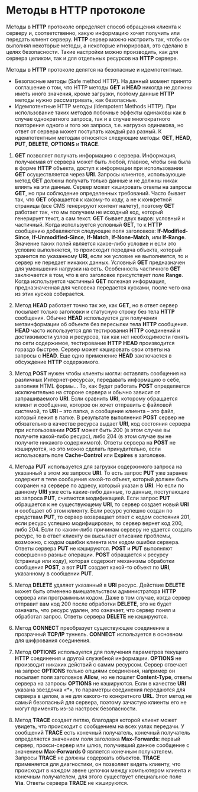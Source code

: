 # **Методы в HTTP протоколе**

Методы в **HTTP** протоколе определяет способ обращения клиента к серверу и, соответственно, какую информацию хочет получить или передать клиент серверу. **HTTP** сервер можно настроить так, чтобы он выполнял некоторые методы, а некоторые игнорировал, это сделано в целях безопасности. Такие настройки можно производить, как для сервера целиком, так и для отдельных ресурсов на **HTTP** сервере.

Методы в **HTTP** протоколе делятся на безопасные и идемпотентные.

* Безопасные методы (Safe method HTTP). На данный момент принято соглашение о том, что HTTP методы **GET** и **HEAD** никогда не должны иметь иного значения, кроме загрузки, поэтому данные **HTTP** методы нужно рассматривать, как безопасные.
* Идемпотентные HTTP методы (Idempotent Methods HTTP). При использование таких методов побочные эффекты одинаковы как в случае однократного запроса, так и в случае многократного повторения одного и того же запроса, т.е. нагрузка одинакова, но ответ от сервера может поступать каждый раз разный. К идемпотентным методам относятся следующие методы: **GET**, **HEAD**, **PUT**, **DELETE**, **OPTIONS** и **TRACE**.

1. **GET** позволяет получать информацию с сервера. Информация, получаемая от сервера может быть любой, главное, чтобы она была в форме **HTTP** объекта, доступ к информации при использовании **GET** осуществляется через **URI**. Запросы клиентов, использующие метод **GET** должны получать только данные и не должны никак влиять на эти данные.
Сервер может кэшировать ответы на запросы **GET**, но при соблюдение определенных требований. Часто бывает так, что **GET** обращается к какому-то коду, а не к конкретной страницы (все CMS генерируют контент налету), поэтому **GET** работает так, что мы получаем не исходный код, который генерирует текст, а сам текст. **GET** бывает двух видов: условный и частичный.
Когда используется условный **GET**, то к **HTTP** сообщению добавляются следующие поля заголовков: **If-Modified-Since**, **If-Unmodified-Since**, **If-Match**, **If-None-Match**, или **If-Range**. Значение таких полей является какое-либо условие и если это условие выполняется, то происходит передача объекта, который хранится по указанному **URI**, если же условие не выполняется, то и сервер не передает никаких данных. Условный **GET** предназначен для уменьшения нагрузки на сеть. Особенность частичного **GET** заключается в том, что в его заголовке присутствует поле **Range**. Когда используется частичный **GET** полезная информация, предназначенная для человека передается кусками, после чего она из этих кусков собирается.

2. Метод **HEAD** работает точно так же, как **GET**, но в ответ сервер посылает только заголовки и статусную строку без тела **HTTP** сообщения. Обычно **HEAD** используется для получения метаинформации об объекте без пересылки тела **HTTP** сообщения. **HEAD** часто используется для тестирования **HTTP** соединений и достижимости узлов и ресурсов, так как нет необходимости гонять по сети содержимое, тестирование **HTTP** **HEAD** производится гораздо быстрее. Сервер может кэшировать свои ответы на запросы с **HEAD**. Еще одно применение **HEAD** заключается в обсуждение **HTTP** содержимого.

3. Метод **POST** нужен чтобы клиенты могли: оставлять сообщения на различных Интернет-ресурсах, передавать информацию о себе, заполняя HTML формы... То, как будет работать **POST** определяется исключительно на стороне сервера и обычно зависит от запрашиваемого **URI**. Если сравнить **URI**, которому обращается клиент и сообщение, которое он хочет отправить с файловой системой, то **URI** – это папка, а сообщение клиента – это файл, который лежит в папке. В результате выполнения **POST** сервер не обязательно в качестве ресурса выдает **URI**, код состояния сервера при использовании **POST** может быть 200 (в этом случае вы получите какой-либо ресурс), либо 204 (в этом случае вы не получите никакого содержимого). Ответы сервера на **POST** не кэшируются, но это можно сделать принудительно, если использовать поле **Cache-Control** или **Expires** в заголовке.

4. Метода **PUT** используется для загрузки содержимого запроса на указанный в этом же запросе **URI**. То есть запрос **PUT** уже заранее содержит в теле сообщения какой-то объект, который должен быть сохранен на сервере по адресу, который указан в **URI**. Но если по данному **URI** уже есть какие-либо данные, то данные, поступающие из запроса **PUT**, считаются модификацией. Если запрос **PUT** обращается к не существующему **URI**, то сервер создает новый **URI** и сообщает об этом клиенту. Если ресурс успешно создан по средствам **PUT**, то сервер возвращает ответ с кодом состояния 201, если ресурс успешно модифицирован, то сервер вернет код 200, либо 204. Если по каким-либо причинам серверу не удается создать ресурс, то в ответ клиенту он высылает описание проблемы, возможно, с кодом ошибки клиента или кодом ошибки сервера. Ответы сервера **PUT** не кэшируются. **POST** и **PUT** выполняют совершенно разные операции. **POST** обращается к ресурсу (странице или коду), которая содержит механизмы обработки сообщения **POST**, а вот **PUT** создает какой-то объект по **URI**, указанному в сообщении **PUT**.

5. Метод **DELETE** удаляет указанный в **URI** ресурс. Действие **DELETE** может быть отменено вмешательством администратора **HTTP** сервера или программным кодом. Даже в том случае, когда сервер отправит вам код 200 после обработки **DELETE**, это не будет означать, что ресурс удален, это означает, что сервер понял и обработал запрос. Ответы сервера **DELETE** не кэшируются.

6. Метод **CONNECT** преобразует существующее соединение в прозрачный **TCP/IP** туннель. **CONNECT** используется в основном для шифрования соединения.

7. Метод **OPTIONS** используется для получения параметров текущего **HTTP** соединения и другой служебной информации. **OPTIONS** не производит никаких действий с самим ресурсом. Сервер отвечает на запрос **OPTIONS** только опциями соединения, например он посылает поля заголовков **Allow**, но не пошлет **Content-Type**, ответы сервера на запросы **OPTIONS** не кэшируются. Если в качестве **URI** указана звездочка «*», то параметры соединения передаются для сервера в целом, а не для какого-то конкретного **URL**. Этот метод не самый безопасный для сервера, поэтому зачастую клиенты его не могут применять из-за настроек безопасности.

8. Метод **TRACE** создает петлю, благодаря которой клиент может увидеть, что происходит с сообщением на всех узлах передачи. У сообщений **TRACE** есть конечный получатель, конечный получатель определяется значением поля заголовка **Max-Forwards:** первый сервер, прокси-сервер или шлюз, получивший данное сообщение с значением **Max-Forwards 0** является конечным получателем. Запросы **TRACE** не должны содержать объектов. **TRACE** применяется для диагностики, он позволяет видеть клиенту, что происходит в каждом звене цепочки между компьютером клиента и конечным получателем, для этого существует специальное поле **Via**. Ответы сервера **TRACE** не кэшируются.
